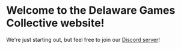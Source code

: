# Welcome to the Delaware Games Collective website!

We're just starting out, but feel free to join our [Discord server](https://discord.gg/jXYjVZQ)!
